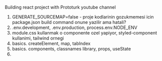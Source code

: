 Building react project with Prototurk youtube channel


1. GENERATE_SOURCEMAP=false - proje kodlarinin gozukmemesi icin package.json build command onune yazilir ama hatali?
2. .env.development, .env.production, process.env.NODE_ENV
3. module.css kullanmak o componente ozel yapiyor, styled-component kullanimi, tailwind ornegi
4. basics. createElement, map, tabIndex
5. basics. components, classnames library, props, useState
6. 